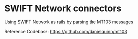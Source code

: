 # SWIFT Network connectors

Using SWIFT Network as rails by parsing the MT103 messages

Reference Codebase:
https://github.com/danielquinn/mt103

